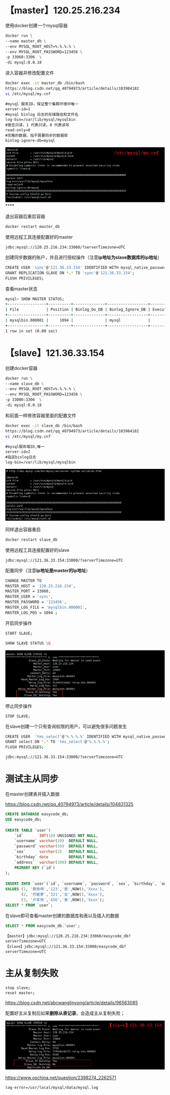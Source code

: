 # 【master】120.25.216.234

使用docker创建一个mysql容器

```bash
docker run \
--name master_db \
--env MYSQL_ROOT_HOST=%.%.%.% \
--env MYSQL_ROOT_PASSWORD=123456 \
-p 33060:3306  \
-di mysql:8.0.18
```

进入容器并修改配置文件

```bash
docker exec -it master_db /bin/bash
https://blog.csdn.net/qq_40794973/article/details/103984182
vi /etc/mysql/my.cnf
```

```properties
#mysql 服务ID，保证整个集群环境中唯一
server-id=1
#mysql binlog 日志的存储路径和文件名
log-bin=/var/lib/mysql/mysqlbin
#是否只读，1 代表只读，0 代表读写
read-only=0
#忽略的数据，指不需要同步的数据库
binlog-ignore-db=mysql
```

![my.cnf](./img/master-my.cnf.png)****

退出容器后重启容器

```bash
docker restart master_db
```

使用远程工具连接配置好的master

```
jdbc:mysql://120.25.216.234:33060/?serverTimezone=UTC
```

创建同步数据的账户，并且进行授权操作（注意**ip地址为slave数据库的ip地址**）

```bash
CREATE USER 'sync'@'121.36.33.154' IDENTIFIED WITH mysql_native_password BY '123456';
GRANT REPLICATION SLAVE ON *.* TO 'sync'@'121.36.33.154';
FLUSH PRIVILEGES;
```

查看master状态

```bash
mysql> SHOW MASTER STATUS;
+-----------------+----------+--------------+------------------+-------------------+
| File            | Position | Binlog_Do_DB | Binlog_Ignore_DB | Executed_Gtid_Set |
+-----------------+----------+--------------+------------------+-------------------+
| mysqlbin.000001 |     1094 |              | mysql            |                   |
+-----------------+----------+--------------+------------------+-------------------+
1 row in set (0.00 sec)
```

# 【slave】121.36.33.154

创建docker容器
```bash
docker run \
--name slave_db \
--env MYSQL_ROOT_HOST=%.%.%.% \
--env MYSQL_ROOT_PASSWORD=123456 \
-p 33000:3306  \
-di mysql:8.0.18
```
和前面一样修改容器里面的配置文件
```bash
docker exec -it slave_db /bin/bash
https://blog.csdn.net/qq_40794973/article/details/103984182
vi /etc/mysql/my.cnf
```
```properties
#mysql服务端ID,唯一
server-id=2
#指定binlog日志
log-bin=/var/lib/mysql/mysqlbin
```

![my.cnf](./img/slave-my.cnf.png)

同样退出容器重启

```bash
docker restart slave_db
```

使用远程工具连接配置好的slave

```
jdbc:mysql://121.36.33.154:33000/?serverTimezone=UTC
```

配置同步（注意**ip地址是master的ip地址**）

```bash
CHANGE MASTER TO 
MASTER_HOST = '120.25.216.234',
MASTER_PORT = 33060,
MASTER_USER = 'sync',
MASTER_PASSWORD = '123456',
MASTER_LOG_FILE = 'mysqlbin.000001',
MASTER_LOG_POS = 1094 ;
```

开启同步操作

```bash
START SLAVE;
```

```bash
SHOW SLAVE STATUS \G
```

![my.cnf](./img/slave-status.png)

停止同步操作

```
STOP SLAVE;
```

在slave创建一个只有查询权限的用户，可以避免很多问题发生

```bash
CREATE USER  'tms_select'@'%.%.%.%' IDENTIFIED WITH mysql_native_password BY '123456';
GRANT select ON *.* TO 'tms_select'@'%.%.%.%';
FLUSH PRIVILEGES;
```

```bash
jdbc:mysql://121.36.33.154:33000/?serverTimezone=UTC
```

# 测试主从同步

在master创建表并插入数据

 https://blog.csdn.net/qq_40794973/article/details/104831325 

````sql
CREATE DATABASE easycode_db;
USE easycode_db;

CREATE TABLE `user`(
    `id`       INT(10) UNSIGNED NOT NULL,
    `username` varchar(20)  DEFAULT NULL,
    `password` varchar(50)  DEFAULT NULL,
    `sex`      varchar(2)   DEFAULT NULL,
    `birthday` date         DEFAULT NULL,
    `address`  varchar(100) DEFAULT NULL,
    PRIMARY KEY (`id`)
);

INSERT INTO `user`(`id`, `username`, `password`, `sex`, `birthday`, `address`)
VALUES (1, '蔡徐坤','123','男',NOW(),'Xxxx'),
       (2, '乔碧萝','321','女',NOW(),'Xxxx'),
       (3, '卢本伟','456','男',NOW(),'Xxxx');
SELECT * FROM `user`;
````

在slave即可查看master创建的数据库和表以及插入的数据

```sql
SELECT * FROM easycode_db.`user`;
```



```
【master】jdbc:mysql://120.25.216.234:33060/easycode_db?serverTimezone=UTC
【slave】jdbc:mysql://121.36.33.154:33000/easycode_db?serverTimezone=UTC
```

# 主从复制失败

```bash
stop slave;
reset master;
```

https://blog.csdn.net/abcwanglinyong/article/details/96563085 

配置好主从复制后如果**删除从表记录**，会造成主从复制失败；

![my.cnf](./img/sync-err.png)





 https://www.oschina.net/question/2398274_2262571 

```properties
log-error=/usr/local/mysql/data/mysql.log  
```


